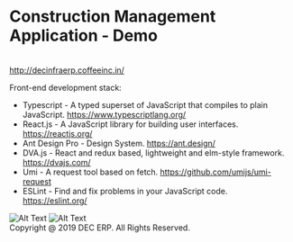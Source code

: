 # Construction Management Application - Demo
<br> http://decinfraerp.coffeeinc.in/

Front-end development stack:
- Typescript - A typed superset of JavaScript that compiles to plain JavaScript. https://www.typescriptlang.org/
- React.js - A JavaScript library for building user interfaces. https://reactjs.org/
- Ant Design Pro - Design System. https://ant.design/
- DVA.js - React and redux based, lightweight and elm-style framework. https://dvajs.com/
- Umi - A request tool based on fetch. https://github.com/umijs/umi-request
- ESLint - Find and fix problems in your JavaScript code. https://eslint.org/

![Alt Text](https://media.giphy.com/media/PnDHO5kxHUq5kWSWrO/giphy.gif)
![Alt Text](https://media.giphy.com/media/RfAbJS1Ze6TWXngjUP/giphy.gif)
<br>Copyright @ 2019 DEC ERP. All Rights Reserved.
